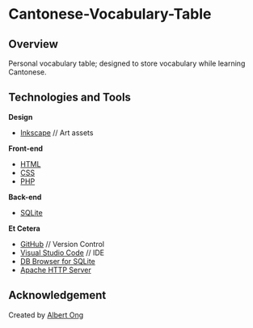 # Cantonese-Vocabulary-Table

## Overview
Personal vocabulary table; designed to store vocabulary while learning Cantonese. 

## Technologies and Tools
**Design**
* [Inkscape](https://inkscape.org/) // Art assets

**Front-end**
* [HTML](https://html.spec.whatwg.org/multipage/)
* [CSS](https://www.w3.org/Style/CSS/)
* [PHP](https://www.php.net/)

**Back-end**
* [SQLite](https://sqlite.org)

**Et Cetera**
* [GitHub](https://github.com/) // Version Control
* [Visual Studio Code](https://code.visualstudio.com/) // IDE
* [DB Browser for SQLite](https://sqlitebrowser.org/)
* [Apache HTTP Server](https://httpd.apache.org/)

## Acknowledgement
Created by [Albert Ong](https://github.com/Albert-C-Ong)
